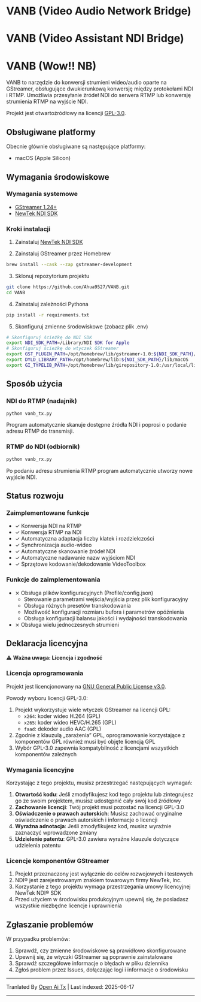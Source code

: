 # VANB (Video Audio Network Bridge)
# VANB (Video Assistant NDI Bridge)
# VANB (Wow!! NB)

VANB to narzędzie do konwersji strumieni wideo/audio oparte na GStreamer, obsługujące dwukierunkową konwersję między protokołami NDI i RTMP. Umożliwia przesyłanie źródeł NDI do serwera RTMP lub konwersję strumienia RTMP na wyjście NDI.

Projekt jest otwartoźródłowy na licencji [GPL-3.0](https://www.gnu.org/licenses/gpl-3.0.html).

## Obsługiwane platformy

Obecnie głównie obsługiwane są następujące platformy:
- macOS (Apple Silicon)

## Wymagania środowiskowe

### Wymagania systemowe
- [GStreamer 1.24+](https://gstreamer.freedesktop.org)
- [NewTek NDI SDK](https://www.ndi.tv/sdk/)

### Kroki instalacji
1. Zainstaluj [NewTek NDI SDK](https://www.ndi.tv/sdk/)

2. Zainstaluj GStreamer przez Homebrew
```bash
brew install --cask --zap gstreamer-development
```

3. Sklonuj repozytorium projektu
```bash
git clone https://github.com/Ahua9527/VANB.git
cd VANB
```

4. Zainstaluj zależności Pythona
```bash
pip install -r requirements.txt
```

5. Skonfiguruj zmienne środowiskowe (zobacz plik .env)
```bash
# Skonfiguruj ścieżkę do NDI SDK
export NDI_SDK_PATH=/Library/NDI SDK for Apple
# Skonfiguruj ścieżkę do wtyczek GStreamer
export GST_PLUGIN_PATH=/opt/homebrew/lib/gstreamer-1.0:${NDI_SDK_PATH}/lib/macOS
export DYLD_LIBRARY_PATH=/opt/homebrew/lib:${NDI_SDK_PATH}/lib/macOS
export GI_TYPELIB_PATH=/opt/homebrew/lib/girepository-1.0:/usr/local/lib/girepository-1.0
```

## Sposób użycia

### NDI do RTMP (nadajnik)
```bash
python vanb_tx.py
```
Program automatycznie skanuje dostępne źródła NDI i poprosi o podanie adresu RTMP do transmisji.

### RTMP do NDI (odbiornik)
```bash
python vanb_rx.py
```
Po podaniu adresu strumienia RTMP program automatycznie utworzy nowe wyjście NDI.

## Status rozwoju

### Zaimplementowane funkcje
- ✓ Konwersja NDI na RTMP
- ✓ Konwersja RTMP na NDI
- ✓ Automatyczna adaptacja liczby klatek i rozdzielczości
- ✓ Synchronizacja audio-wideo
- ✓ Automatyczne skanowanie źródeł NDI
- ✓ Automatyczne nadawanie nazw wyjściom NDI
- ✓ Sprzętowe kodowanie/dekodowanie VideoToolbox

### Funkcje do zaimplementowania
- ⨯ Obsługa plików konfiguracyjnych (Profile/config.json)
  - Sterowanie parametrami wejścia/wyjścia przez plik konfiguracyjny
  - Obsługa różnych presetów transkodowania
  - Możliwość konfiguracji rozmiaru bufora i parametrów opóźnienia
  - Obsługa konfiguracji balansu jakości i wydajności transkodowania
- ⨯ Obsługa wielu jednoczesnych strumieni

## Deklaracja licencyjna

⚠️ **Ważna uwaga: Licencja i zgodność**

### Licencja oprogramowania

Projekt jest licencjonowany na [GNU General Public License v3.0](https://www.gnu.org/licenses/gpl-3.0.html).

Powody wyboru licencji GPL-3.0:
1. Projekt wykorzystuje wiele wtyczek GStreamer na licencji GPL:
   - `x264`: koder wideo H.264 (GPL)
   - `x265`: koder wideo HEVC/H.265 (GPL)
   - `faad`: dekoder audio AAC (GPL)
2. Zgodnie z klauzulą „zarażenia” GPL, oprogramowanie korzystające z komponentów GPL również musi być objęte licencją GPL
3. Wybór GPL-3.0 zapewnia kompatybilność z licencjami wszystkich komponentów zależnych

### Wymagania licencyjne

Korzystając z tego projektu, musisz przestrzegać następujących wymagań:
1. **Otwartość kodu**: Jeśli zmodyfikujesz kod tego projektu lub zintegrujesz go ze swoim projektem, musisz udostępnić cały swój kod źródłowy
2. **Zachowanie licencji**: Twój projekt musi pozostać na licencji GPL-3.0
3. **Oświadczenie o prawach autorskich**: Musisz zachować oryginalne oświadczenie o prawach autorskich i informacje o licencji
4. **Wyraźna adnotacja**: Jeśli zmodyfikujesz kod, musisz wyraźnie zaznaczyć wprowadzone zmiany
5. **Udzielenie patentu**: GPL-3.0 zawiera wyraźne klauzule dotyczące udzielenia patentu

### Licencje komponentów GStreamer
1. Projekt przeznaczony jest wyłącznie do celów rozwojowych i testowych
2. NDI® jest zarejestrowanym znakiem towarowym firmy NewTek, Inc.
3. Korzystanie z tego projektu wymaga przestrzegania umowy licencyjnej NewTek NDI® SDK
4. Przed użyciem w środowisku produkcyjnym upewnij się, że posiadasz wszystkie niezbędne licencje i uprawnienia

## Zgłaszanie problemów

W przypadku problemów:
1. Sprawdź, czy zmienne środowiskowe są prawidłowo skonfigurowane
2. Upewnij się, że wtyczki GStreamer są poprawnie zainstalowane
3. Sprawdź szczegółowe informacje o błędach w pliku dziennika
4. Zgłoś problem przez Issues, dołączając logi i informacje o środowisku

---

Tranlated By [Open Ai Tx](https://github.com/OpenAiTx/OpenAiTx) | Last indexed: 2025-06-17

---